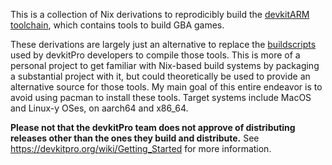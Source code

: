 This is a collection of Nix derivations to reprodicibly build the [devkitARM toolchain](https://github.com/devkitPro/buildscripts/releases/tag/devkitARM_r65), which contains tools to build GBA games.

These derivations are largely just an alternative to replace the [buildscripts](https://github.com/devkitPro/buildscripts/releases) used by devkitPro developers to compile those tools. This is more of a personal project to get familiar with Nix-based build systems by packaging a substantial project with it, but could theoretically be used to provide an alternative source for those tools. My main goal of this entire endeavor is to avoid using pacman to install these tools. Target systems include MacOS and Linux-y OSes, on aarch64 and x86_64.

**Please not that the devkitPro team does not approve of distributing releases other than the ones they build and distribute.** See https://devkitpro.org/wiki/Getting_Started for more information.